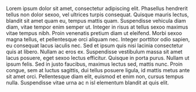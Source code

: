 Lorem ipsum dolor sit amet, consectetur adipiscing elit. 
Phasellus hendrerit tellus non dolor sexoo, vel ultrices 
turpis consequat. Quisque mauris lectus, blandit sit amet 
quam eu, tempus mattis quam. Suspendisse vehicula diam diam, 
vitae tempor enim semper ut. Integer in risus at tellus 
sexoo maximus vitae tempus nibh. Proin venenatis pretium 
diam ut eleifend. Morbi sexoo magna tellus, et pellentesque 
orci aliquam nec. Integer porttitor odio sapien, eu consequat 
lacus iaculis nec. Sed et ipsum quis nisi lacinia consectetur 
quis at libero. Nullam ac eros ex. Suspendisse vestibulum massa
sit amet lacus posuere, eget sexoo lectus efficitur. Quisque
in porta purus. Nullam ut ipsum felis. Sed in justo 
faucibus, maximus lectus sed, mattis nunc. Proin congue, sem at 
luctus sagittis, dui tellus posuere ligula, id mattis metus 
ante sit amet orci. Pellentesque diam elit, euismod et 
enim non, cursus tempus nulla. Suspendisse vitae urna ac n 
isl elementum blandit at quis elit.